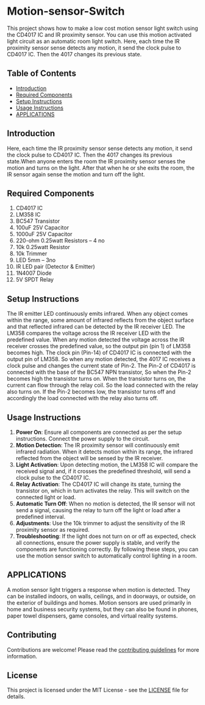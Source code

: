 # Motion-sensor-Switch
This project shows how to make a low cost motion sensor light switch using the CD4017 IC and IR proximity sensor. You can use this motion activated light circuit as an automatic room light switch. Here, each time the IR proximity sensor sense detects any motion, it send the clock pulse to CD4017 IC. Then the 4017 changes its previous state.

## Table of Contents
- [Introduction](#introduction)
- [Required Components](#required-components)
- [Setup Instructions](#setup-instructions)
- [Usage Instructions](#usage-instructions)
- [APPLICATIONS](#APPLICATIONS)

## Introduction
Here, each time the IR proximity sensor sense detects any motion, it send the clock pulse to CD4017 IC. Then the 4017 changes its previous state.When anyone enters the room the IR proximity sensor senses the motion and turns on the light.
After that when he or she exits the room, the IR sensor again sense the motion and turn off the light.

## Required Components
1) CD4017 IC
2) LM358 IC
3) BC547 Transistor
4) 100uF 25V Capacitor
5) 1000uF 25V Capacitor
6) 220-ohm 0.25watt Resistors – 4 no
7) 10k 0.25watt Resistor
8) 10k Trimmer
9) LED 5mm – 3no
10) IR LED pair (Detector & Emitter)
11) 1N4007 Diode
12) 5V SPDT Relay

## Setup Instructions
The IR emitter LED continuously emits infrared. When any object comes within the range, some amount of infrared reflects from the object surface and that reflected infrared can be detected by the IR receiver LED.
The LM358 compares the voltage across the IR receiver LED with the predefined value. When any motion detected the voltage across the IR receiver crosses the predefined value, so the output pin (pin 1) of LM358 becomes high.
The clock pin (Pin-14) of CD4017 IC is connected with the output pin of LM358. So when any motion detected, the 4017 IC receives a clock pulse and changes the current state of Pin-2.
The Pin-2 of CD4017 is connected with the base of the BC547 NPN transistor, So when the Pin-2 becomes high the transistor turns on.
 When the transistor turns on, the current can flow through the relay coil. So the load connected with the relay also turns on.
If the Pin-2 becomes low, the transistor turns off and accordingly the load connected with the relay also turns off.


## Usage Instructions
1. **Power On**: Ensure all components are connected as per the setup instructions. Connect the power supply to the circuit.
2. **Motion Detection**: The IR proximity sensor will continuously emit infrared radiation. When it detects motion within its range, the infrared reflected from the object will be sensed by the IR receiver.
3. **Light Activation**: Upon detecting motion, the LM358 IC will compare the received signal and, if it crosses the predefined threshold, will send a clock pulse to the CD4017 IC.
4. **Relay Activation**: The CD4017 IC will change its state, turning the transistor on, which in turn activates the relay. This will switch on the connected light or load.
5. **Automatic Turn Off**: When no motion is detected, the IR sensor will not send a signal, causing the relay to turn off the light or load after a predefined interval.
6. **Adjustments**: Use the 10k trimmer to adjust the sensitivity of the IR proximity sensor as required.
7. **Troubleshooting**: If the light does not turn on or off as expected, check all connections, ensure the power supply is stable, and verify the components are functioning correctly.
By following these steps, you can use the motion sensor switch to automatically control lighting in a room.


## APPLICATIONS 
A motion sensor light triggers a response when motion is detected. They can be installed indoors, on walls, ceilings, and in doorways, or outside, on the exterior of buildings and homes. Motion sensors are used primarily in home and business security systems, but they can also be found in phones, paper towel dispensers, game consoles, and virtual reality systems.


## Contributing
Contributions are welcome! Please read the [contributing guidelines](CONTRIBUTING.md) for more information.

## License
This project is licensed under the MIT License - see the [LICENSE](LICENSE) file for details.
